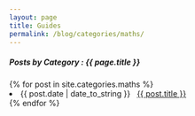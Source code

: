 ```yaml
---
layout: page
title: Guides
permalink: /blog/categories/maths/
---
```


<h5> Posts by Category : {{ page.title }} </h5>

<div class="card">
{% for post in site.categories.maths %}
 <li class="category-posts"><span>{{ post.date | date_to_string }}</span> &nbsp; <a href="{{site.url}}{{ post.url }}">{{ post.title }}</a></li>
{% endfor %}
</div>
